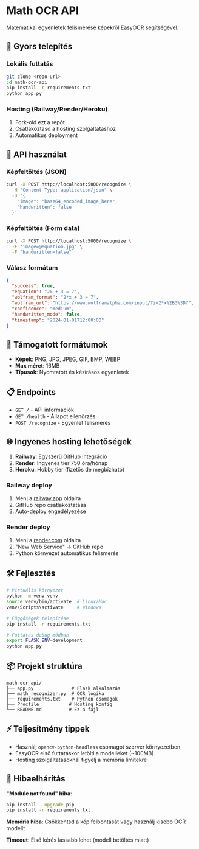 # Math OCR API

Matematikai egyenletek felismerése képekről EasyOCR segítségével.

## 🚀 Gyors telepítés

### Lokális futtatás
```bash
git clone <repo-url>
cd math-ocr-api
pip install -r requirements.txt
python app.py
```

### Hosting (Railway/Render/Heroku)
1. Fork-old ezt a repót
2. Csatlakoztasd a hosting szolgáltatáshoz
3. Automatikus deployment

## 📝 API használat

### Képfeltöltés (JSON)
```bash
curl -X POST http://localhost:5000/recognize \
  -H "Content-Type: application/json" \
  -d '{
    "image": "base64_encoded_image_here",
    "handwritten": false
  }'
```

### Képfeltöltés (Form data)
```bash
curl -X POST http://localhost:5000/recognize \
  -F "image=@equation.jpg" \
  -F "handwritten=false"
```

### Válasz formátum
```json
{
  "success": true,
  "equation": "2x + 3 = 7",
  "wolfram_format": "2*x + 3 = 7",
  "wolfram_url": "https://www.wolframalpha.com/input/?i=2*x%2B3%3D7",
  "confidence": "medium",
  "handwritten_mode": false,
  "timestamp": "2024-01-01T12:00:00"
}
```

## 🔧 Támogatott formátumok

- **Képek**: PNG, JPG, JPEG, GIF, BMP, WEBP
- **Max méret**: 16MB
- **Típusok**: Nyomtatott és kézírásos egyenletek

## 📋 Endpoints

- `GET /` - API információk
- `GET /health` - Állapot ellenőrzés  
- `POST /recognize` - Egyenlet felismerés

## 🌐 Ingyenes hosting lehetőségek

1. **Railway**: Egyszerű GitHub integráció
2. **Render**: Ingyenes tier 750 óra/hónap
3. **Heroku**: Hobby tier (fizetős de megbízható)

### Railway deploy
1. Menj a [railway.app](https://railway.app) oldalra
2. GitHub repo csatlakoztatása
3. Auto-deploy engedélyezése

### Render deploy  
1. Menj a [render.com](https://render.com) oldalra
2. "New Web Service" → GitHub repo
3. Python környezet automatikus felismerés

## 🛠️ Fejlesztés

```bash
# Virtuális környezet
python -m venv venv
source venv/bin/activate  # Linux/Mac
venv\Scripts\activate     # Windows

# Függőségek telepítése
pip install -r requirements.txt

# Futtatás debug módban
export FLASK_ENV=development
python app.py
```

## 📦 Projekt struktúra

```
math-ocr-api/
├── app.py              # Flask alkalmazás
├── math_recognizer.py  # OCR logika
├── requirements.txt    # Python csomagok
├── Procfile           # Hosting konfig
└── README.md          # Ez a fájl
```

## ⚡ Teljesítmény tippek

- Használj `opencv-python-headless` csomagot szerver környezetben
- EasyOCR első futtatáskor letölti a modelleket (~100MB)
- Hosting szolgáltatásoknál figyelj a memória limitekre

## 🐛 Hibaelhárítás

**"Module not found" hiba**: 
```bash
pip install --upgrade pip
pip install -r requirements.txt
```

**Memória hiba**: Csökkentsd a kép felbontását vagy használj kisebb OCR modellt

**Timeout**: Első kérés lassabb lehet (modell betöltés miatt)